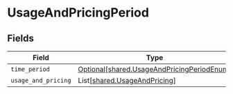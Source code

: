 # UsageAndPricingPeriod


## Fields

| Field                                                                                          | Type                                                                                           | Required                                                                                       | Description                                                                                    |
| ---------------------------------------------------------------------------------------------- | ---------------------------------------------------------------------------------------------- | ---------------------------------------------------------------------------------------------- | ---------------------------------------------------------------------------------------------- |
| `time_period`                                                                                  | [Optional[shared.UsageAndPricingPeriodEnum]](../../models/shared/usageandpricingperiodenum.md) | :heavy_minus_sign:                                                                             | N/A                                                                                            |
| `usage_and_pricing`                                                                            | List[[shared.UsageAndPricing](../../models/shared/usageandpricing.md)]                         | :heavy_minus_sign:                                                                             | N/A                                                                                            |